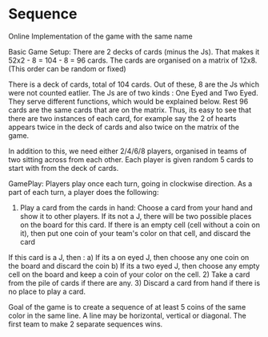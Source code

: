 # Sequence
Online Implementation of the game with the same name

Basic Game Setup: 
There are 2 decks of cards (minus the Js). That makes it 52x2 - 8 = 104 - 8 = 96 cards.
The cards are organised on a matrix of 12x8. (This order can be random or fixed)

There is a deck of cards, total of 104 cards. Out of these, 8 are the Js which were not counted eatlier. The Js are of two kinds : One Eyed and Two Eyed. They serve different functions, which would be explained below. Rest 96 cards are the same cards that are on the matrix. Thus, its easy to see that there are two instances of each card, for example say the 2 of hearts appears twice in the deck of cards and also twice on the matrix of the game.

In addition to this, we need either 2/4/6/8 players, organised in teams of two sitting across from each other. Each player is given random 5 cards to start with from the deck of cards.

GamePlay:
Players play once each turn, going in clockwise direction.
As a part of each turn, a player does the following:
1) Play a card from the cards in hand:
  Choose a card from your hand and show it to other players. If its not a J, there will be two possible places on the board for this card.   If there is an empty cell (cell without a coin on it), then put one coin of your team's color on that cell, and discard the card
  
  If this card is a J, then :
  a) If its a on eyed J, then choose any one coin on the board and discard the coin
  b) If its a two eyed J, then choose any empty cell on the board and keep a coin of your color on the cell.
2) Take a card from the pile of cards if there are any.
3) Discard a card from hand if there is no place to play a card.

Goal of the game is to create a sequence of at least 5 coins of the same color in the same line.
A line may be horizontal, vertical or diagonal. The first team to make 2 separate sequences wins.
